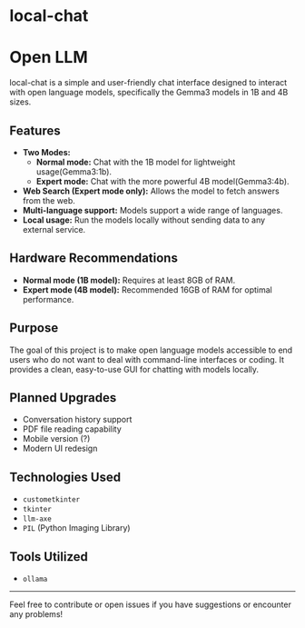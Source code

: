 # local-chat

# Open LLM

local-chat is a simple and user-friendly chat interface designed to interact with open language models, specifically the Gemma3 models in 1B and 4B sizes.

## Features

- **Two Modes:**
  - **Normal mode:** Chat with the 1B model for lightweight usage(Gemma3:1b).
  - **Expert mode:** Chat with the more powerful 4B model(Gemma3:4b).
- **Web Search (Expert mode only):** Allows the model to fetch answers from the web.
- **Multi-language support:** Models support a wide range of languages.
- **Local usage:** Run the models locally without sending data to any external service.

## Hardware Recommendations

- **Normal mode (1B model):** Requires at least 8GB of RAM.
- **Expert mode (4B model):** Recommended 16GB of RAM for optimal performance.

## Purpose

The goal of this project is to make open language models accessible to end users who do not want to deal with command-line interfaces or coding. It provides a clean, easy-to-use GUI for chatting with models locally.

## Planned Upgrades

- Conversation history support
- PDF file reading capability
- Mobile version (?)
- Modern UI redesign

## Technologies Used

- `custometkinter`
- `tkinter`
- `llm-axe`
- `PIL` (Python Imaging Library)

## Tools Utilized

- `ollama`

---

Feel free to contribute or open issues if you have suggestions or encounter any problems!
